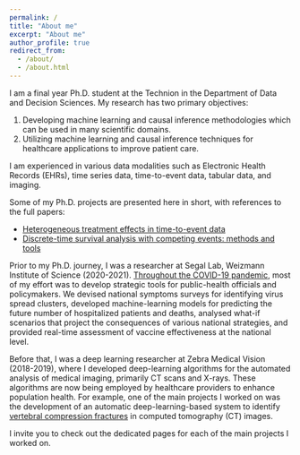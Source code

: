```yaml
---
permalink: /
title: "About me"
excerpt: "About me"
author_profile: true
redirect_from: 
  - /about/
  - /about.html
---
```



I am a final year Ph.D. student at the Technion in the Department of Data and Decision Sciences.
My research has two primary objectives:

1. Developing machine learning and causal inference methodologies which can be used in many scientific domains.
2. Utilizing machine learning and causal inference techniques for healthcare applications to improve patient care.

I am experienced in various data modalities such as Electronic Health Records (EHRs), time series data, time-to-event data, tabular data, and imaging.

Some of my Ph.D. projects are presented here in short, with references to the full papers:
- [Heterogeneous treatment effects in time-to-event data]((https://tomer1812.github.io/projects-hte-tte/))
- [Discrete-time survival analysis with competing events: methods and tools]((https://tomer1812.github.io/projects-pydts/))

Prior to my Ph.D. journey, I was a researcher at Segal Lab, Weizmann Institute of Science (2020-2021). [Throughout the COVID-19 pandemic](https://tomer1812.github.io/projects-covid/), most of my effort was to develop strategic tools for public-health officials and policymakers. 
We devised national symptoms surveys for identifying virus spread clusters, developed machine-learning models for predicting the future number of hospitalized patients and deaths, analysed what-if scenarios that project the consequences of various national strategies, and provided real-time assessment of vaccine effectiveness at the national level.

Before that, I was a deep learning researcher at Zebra Medical Vision (2018-2019), where I developed deep-learning algorithms for the automated analysis of medical imaging, primarily CT scans and X-rays. 
These algorithms are now being employed by healthcare providers to enhance population health.
For example, one of the main projects I worked on was the development of an automatic deep-learning-based system to identify [vertebral compression fractures](https://tomer1812.github.io/projects-vcf/) in computed tomography (CT) images. 

I invite you to check out the dedicated pages for each of the main projects I worked on. 